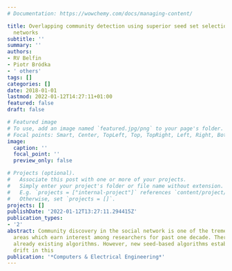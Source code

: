 ```yaml
---
# Documentation: https://wowchemy.com/docs/managing-content/

title: Overlapping community detection using superior seed set selection in social
  networks
subtitle: ''
summary: ''
authors:
- RV Belfin
- Piotr Bródka
- ' others'
tags: []
categories: []
date: 2018-01-01
lastmod: 2022-01-12T14:27:11+01:00
featured: false
draft: false

# Featured image
# To use, add an image named `featured.jpg/png` to your page's folder.
# Focal points: Smart, Center, TopLeft, Top, TopRight, Left, Right, BottomLeft, Bottom, BottomRight.
image:
  caption: ''
  focal_point: ''
  preview_only: false

# Projects (optional).
#   Associate this post with one or more of your projects.
#   Simply enter your project's folder or file name without extension.
#   E.g. `projects = ["internal-project"]` references `content/project/deep-learning/index.md`.
#   Otherwise, set `projects = []`.
projects: []
publishDate: '2022-01-12T13:27:11.294415Z'
publication_types:
- '2'
abstract: Community discovery in the social network is one of the tremendously expanding
  areas which earn interest among researchers for past one decade. There are many
  already existing algorithms. However, new seed-based algorithms establish an emerging
  drift in this
publication: '*Computers & Electrical Engineering*'
---
```

